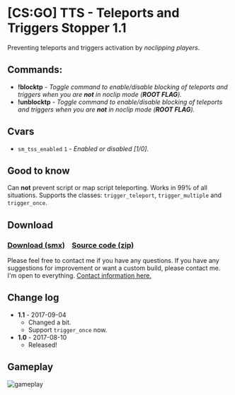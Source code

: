 # [CS:GO] TTS - Teleports and Triggers Stopper 1.1
Preventing teleports and triggers activation by *_noclipping players_*.

## Commands:
  - **!blocktp** - *_Toggle command to enable/disable blocking of teleports and triggers when you are **not** in noclip mode (**ROOT FLAG**)._*
  - **!unblocktp** - *_Toggle command to enable/disable blocking of teleports and triggers when you are **not** in noclip mode (**ROOT FLAG**)._*
 
## Cvars
  - `sm_tss_enabled` `1` - *_Enabled or disabled [1/0]._*
## Good to know
Can **not** prevent script or map script teleporting. Works in 99% of all situations.
Supports the classes: `trigger_teleport`, `trigger_multiple` and `trigger_once`.

## Download
### [Download (smx)](https://github.com/IT-KiLLER/CSGO-TTS-Teleports-and-Triggers-Stopper/raw/master/TSS.smx)    [Source code (zip)](https://github.com/IT-KiLLER/CSGO-TTS-Teleports-and-Triggers-Stopper/archive/master.zip)

Please feel free to contact me if you have any questions. If you have any suggestions for improvement or want a custom build, please contact me. I'm open to everything. [Contact information here.](https://github.com/IT-KiLLER/HOW-TO-CONTACT-ME)

## Change log
- **1.1** - 2017-09-04
  - Changed a bit.
  - Support `trigger_once` now.
- **1.0** - 2017-08-10
  - Released!
  
## Gameplay
![gameplay](https://image.ibb.co/bTtL1a/TTS.jpg)
